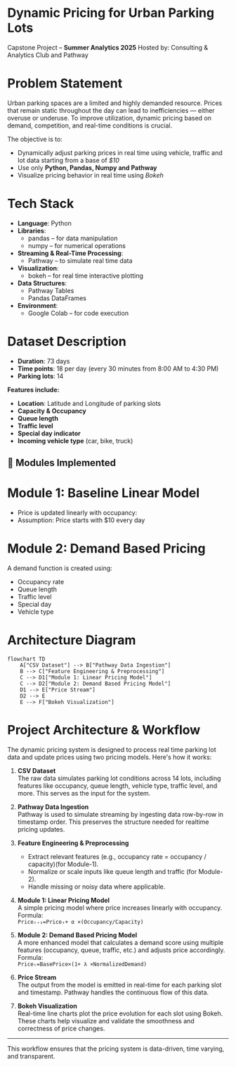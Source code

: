 # Dynamic Pricing for Urban Parking Lots

Capstone Project – **Summer Analytics 2025**
Hosted by: Consulting & Analytics Club and Pathway

# Problem Statement

Urban parking spaces are a limited and highly demanded resource. Prices that remain static
throughout the day can lead to inefficiencies — either overuse or underuse.
To improve utilization, dynamic pricing based on demand, competition, and real-time
conditions is crucial.

The objective is to:

- Dynamically adjust parking prices in real time using vehicle, traffic and lot data starting from a base of *$10*
- Use only **Python, Pandas, Numpy and Pathway**
- Visualize pricing behavior in real time using *Bokeh*


# Tech Stack

- **Language**: Python  
- **Libraries**: 
  - pandas – for data manipulation  
  - numpy – for numerical operations  
- **Streaming & Real-Time Processing**: 
  - Pathway – to simulate real time data  
- **Visualization**: 
  - bokeh – for real time interactive plotting  
- **Data Structures**: 
  - Pathway Tables  
  - Pandas DataFrames
- **Environment**: 
  - Google Colab – for code execution



# Dataset Description

- **Duration**: 73 days  
- **Time points**: 18 per day (every 30 minutes from 8:00 AM to 4:30 PM)  
- **Parking lots**: 14

**Features include:**
- **Location**: Latitude and Longitude of parking slots
- **Capacity & Occupancy**
- **Queue length**
- **Traffic level**
- **Special day indicator**
- **Incoming vehicle type** (car, bike, truck)



## 🧠 Modules Implemented

# Module 1: Baseline Linear Model
- Price is updated linearly with occupancy:
- Assumption: Price starts with $10 every day


# Module 2: Demand Based Pricing

A demand function is created using:
- Occupancy rate
- Queue length
- Traffic level
- Special day
- Vehicle type


# Architecture Diagram

```mermaid
flowchart TD
    A["CSV Dataset"] --> B["Pathway Data Ingestion"]
    B --> C["Feature Engineering & Preprocessing"]
    C --> D1["Module 1: Linear Pricing Model"]
    C --> D2["Module 2: Demand Based Pricing Model"]
    D1 --> E["Price Stream"]
    D2 --> E
    E --> F["Bokeh Visualization"]
```




# Project Architecture & Workflow

The dynamic pricing system is designed to process real time parking lot data and update prices using two pricing models. Here's how it works:

1. **CSV Dataset**  
   The raw data simulates parking lot conditions across 14 lots, including features like occupancy, queue length, vehicle type, traffic level, and more. This serves as the input for the system.

2. **Pathway Data Ingestion**  
   Pathway is used to simulate streaming by ingesting data row-by-row in timestamp order. This preserves the structure needed for realtime pricing updates.

3. **Feature Engineering & Preprocessing**  
   - Extract relevant features (e.g., occupancy rate = occupancy / capacity)(for Module-1).
   - Normalize or scale inputs like queue length and traffic (for Module-2).
   - Handle missing or noisy data where applicable.

4. **Module 1: Linear Pricing Model**  
   A simple pricing model where price increases linearly with occupancy.  
   Formula:  
   `Priceₜ₊₁=Priceₜ+ α ×(Occupancy/Capacity)`

5. **Module 2: Demand Based Pricing Model**  
   A more enhanced model that calculates a demand score using multiple features (occupancy, queue, traffic, etc.) and adjusts price accordingly.  
   Formula:  
   `Priceₜ=BasePrice×(1+ λ ×NormalizedDemand)`

6. **Price Stream**  
   The output from the model is emitted in real-time for each parking slot and timestamp. Pathway handles the continuous flow of this data.

7. **Bokeh Visualization**  
   Real-time line charts plot the price evolution for each slot using Bokeh. These charts help visualize and validate the smoothness and correctness of price changes.

---

This workflow ensures that the pricing system is data-driven, time varying, and transparent.


